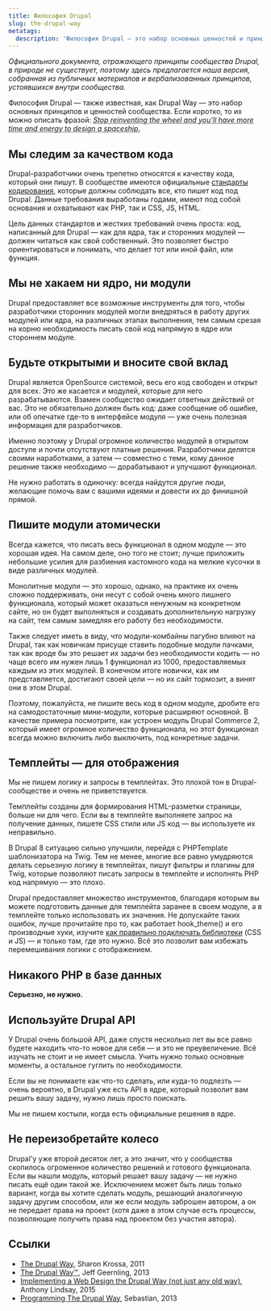 ```yaml
---
title: Философия Drupal
slug: the-drupal-way
metatags:
  description: 'Философия Drupal — это набор основных ценностей и принципов сообщества.'
---
```


_Официального документа, отражающего принципы сообщества Drupal, в природе не существует, поэтому здесь предлагается наша версия, собранная из публичных материалов и вербализованных принципов, устоявшихся внутри сообщества._

Философия Drupal — также известная, как Drupal Way — это набор основных принципов и ценностей сообщества. Если коротко, то их можно описать фразой: _<abbr title="Прекратите переизобретать колесо  — и у вас будет больше времени и сил для проектировки космического корабля.">Stop reinventing the wheel and you'll have more time and energy to design a spaceship.</abbr>_

## Мы следим за качеством кода

Drupal-разработчики очень трепетно относятся к качеству кода, который они пишут. В сообществе имеются официальные [стандарты кодирования](../standards/index.md), которые должны соблюдать все, кто пишет код под Drupal. Данные требования выработаны годами, имеют под собой основания и охватывают как PHP, так и CSS, JS, HTML.

Цель данных стандартов и жестких требований очень проста: код, написанный для Drupal — как для ядра, так и сторонних модулей — должен читаться как свой собственный. Это позволяет быстро ориентироваться и понимать, что делает тот или иной файл, или функция.

## Мы не хакаем ни ядро, ни модули

Drupal предоставляет все возможные инструменты для того, чтобы разработчики сторонних модулей могли внедряться в работу других модулей или ядра, на различных этапах выполнения, тем самым срезая на корню необходимость писать свой код напрямую в ядре или стороннем модуле.

## Будьте открытыми и вносите свой вклад

Drupal является OpenSource системой, весь его код свободен и открыт для всех. Это же касается и модулей, которые для него разрабатываются. Взамен сообщество ожидает ответных действий от вас. Это не обязательно должен быть код: даже сообщение об ошибке, или об опечатке где-то в интерфейсе модуля — уже очень полезная информация для разработчиков.

Именно поэтому у Drupal огромное количество модулей в открытом доступе и почти отсутствуют платные решения. Разработчики делятся своими наработками, а затем — совместно с теми, кому данное решение также необходимо — дорабатывают и улучшают функционал.

Не нужно работать в одиночку: всегда найдутся другие люди, желающие помочь вам с вашими идеями и довести их до финишной прямой.

## Пишите модули атомически

Всегда кажется, что писать весь функционал в одном модуле — это хорошая идея. На самом деле, оно того не стоит; лучше приложить небольшие усилия для разбиения кастомного кода на мелкие кусочки в виде различных модулей.

Монолитные модули — это хорошо, однако, на практике их очень сложно поддерживать, они несут с собой очень много лишнего функционала, который может оказаться ненужным на конкретном сайте, но он будет выполняться и создавать дополнительную нагрузку на сайт, тем самым замедляя его работу без необходимости.

Также следует иметь в виду, что модули-комбайны пагубно влияют на Drupal, так как новичкам присуще ставить подобные модули пачками, так как вроде бы это решает их задачи без необходимости кодить — но чаще всего им нужен лишь 1 функционал из 1000, предоставляемых каждым из этих модулей. В конечном итоге новички, как им представляется, достигают своей цели — но их сайт тормозит, а винят они в этом Drupal.

Поэтому, пожалуйста, не пишите весь код в одном модуле, дробите его на самодостаточные мини-модули, которые расширяют основной. В качестве примера посмотрите, как устроен модуль Drupal Commerce 2, который имеет огромное количество функционала, но этот функционал всегда можно включить либо выключить, под конкретные задачи.

## Темплейты — для отображения

Мы не пишем логику и запросы в темплейтах. Это плохой тон в Drupal-сообществе и очень не приветствуется.

Темплейты созданы для формирования HTML-разметки страницы, больше ни для чего. Если вы в темплейте выполняете запрос на получение данных, пишете CSS стили или JS код — вы используете их неправильно.

В Drupal 8 ситуацию сильно улучшили, перейдя с PHPTemplate шаблонизатора на Twig. Тем не менее, многие все равно умудряются делать серьезную логику в темплейтах, пишут фильтры и плагины для Twig, которые позволяют писать запросы в темплейте и исполнять PHP код напрямую — это плохо.

Drupal предоставляет множество инструментов, благодаря которым вы можете подготовить данные для темплейта заранее в своем модуле, а в темплейте только использовать их значения. Не допускайте таких ошибок, лучше прочитайте про то, как работает hook_theme() и его производные хуки, изучите [как правильно подключать библиотеки](../8/libraries/index.md) (CSS и JS) — и только там, где это нужно. Всё это позволит вам избежать перемешивания логики с отображением.

## Никакого PHP в базе данных

**Серьезно, не нужно.**

## Используйте Drupal API

У Drupal очень большой API, даже спустя несколько лет вы все равно будете находить что-то новое для себя — и это не преувеличение. Всё изучать не стоит и не имеет смысла. Учить нужно только основные моменты, а остальное гуглить по необходимости.

Если вы не понимаете как что-то сделать, или куда-то подлезть — очень вероятно, в Drupal уже есть API в ядре, который позволит вам решить вашу задачу, нужно лишь просто поискать.

Мы не пишем костыли, когда есть официальные решения в ядре.

## Не переизобретайте колесо
Drupal'у уже второй десяток лет, а это значит, что у сообщества скопилось огроменное количество решений и готового функционала. Если вы нашли модуль, который решает вашу задачу — не нужно писать ещё один такой же. Исключением может быть лишь только вариант, когда вы хотите сделать модуль, решающий аналогичную задачу другим способом, или же если модуль заброшен автором, а он не передает права на проект (хотя даже в этом случае есть процессы, позволяющие получить права над проектом без участия автора).

## Ссылки

 * [The Drupal Way](http://sharonkrossa.com/drupallets/drupal-way), Sharon Krossa, 2011
 * [The Drupal Way™](https://www.jeffgeerling.com/blogs/jeff-geerling/the-drupal-way), Jeff Geernling, 2013
 * [Implementing a Web Design the Drupal Way (not just any old way)](https://www.annertech.com/blog/implement-web-design-drupal-way), Anthony Lindsay, 2015
 * [Programming The Drupal Way](http://www.kwallcompany.com/blog/programming-drupal-way), Sebastian, 2013
 
